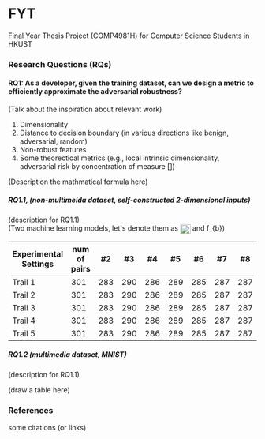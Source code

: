 # FYT
Final Year Thesis Project (COMP4981H) for Computer Science Students in HKUST


### Research Questions (RQs)

#### RQ1: As a developer, given the training dataset, can we design a metric to efficiently approximate the adversarial robustness?  

(Talk about the inspiration about relevant work) 
1. Dimensionality 
2. Distance to decision boundary (in various directions like benign, adversarial, random)
3. Non-robust features 
4. Some theorectical metrics (e.g., local intrinsic dimensionality, adversarial risk by concentration of measure [])

(Description the mathmatical formula here)

##### RQ1.1, (non-multimeida dataset, self-constructed 2-dimensional inputs)

(description for RQ1.1) <br />
(Two machine learning models, let's denote them as <img src="http://www.sciweavers.org/tex2img.php?eq=%20f_%7BA%7D&bc=White&fc=Black&im=jpg&fs=12&ff=arev&edit=0" align="center" border="0" alt=" f_{A}" width="21" height="19" /> and f_{b})

Experimental Settings | num of pairs | #2 | #3 | #4 | #5 | #6 | #7 | #8 | #9 | #10 | #11
--- | --- | --- | --- |--- |--- |--- |--- |--- |--- |--- |---
Trail 1 | 301 | 283 | 290 | 286 | 289 | 285 | 287 | 287 | 272 | 276 | 269
Trail 2 | 301 | 283 | 290 | 286 | 289 | 285 | 287 | 287 | 272 | 276 | 269
Trail 3 | 301 | 283 | 290 | 286 | 289 | 285 | 287 | 287 | 272 | 276 | 269
Trail 4 | 301 | 283 | 290 | 286 | 289 | 285 | 287 | 287 | 272 | 276 | 269
Trail 5 | 301 | 283 | 290 | 286 | 289 | 285 | 287 | 287 | 272 | 276 | 269

##### RQ1.2 (multimedia dataset, MNIST)  

(description for RQ1.1)

(draw a table here)

### References 

some citations (or links)
